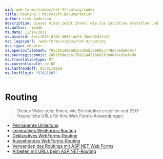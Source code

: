 ```yaml
---
uid: web-forms/videos/net-4/routing/index
title: Routing | Microsoft-Dokumentation
author: rick-anderson
description: Dieses Video zeigt Ihnen, wie Sie intuitive erstellen und SEO-freundliche URLs für Ihre Web Forms-Anwendungen.
ms.author: riande
ms.date: 11/14/2011
ms.assetid: 8a1cfb18-df04-4607-ae93-2bebd2d3fa31
msc.legacyurl: /web-forms/videos/net-4/routing
msc.type: chapter
ms.openlocfilehash: f9ac951d9ea8153d95b57e8053749db76de0d0c7
ms.sourcegitcommit: 24b1f6decbb17bb22a45166e5fdb0845c65af498
ms.translationtype: MT
ms.contentlocale: de-DE
ms.lasthandoff: 03/01/2019
ms.locfileid: "57021207"
---
```

<a name="routing"></a>Routing
====================
> Dieses Video zeigt Ihnen, wie Sie intuitive erstellen und SEO-freundliche URLs für Ihre Web Forms-Anwendungen.


- [Permanente Umleitung](aspnet-4-quick-hit-permanent-redirect.md)
- [Imperatives WebForms-Routing](aspnet-4-quick-hit-imperative-webforms-routing.md)
- [Deklaratives WebForms-Routing](aspnet-4-quick-hit-declarative-webforms-routing.md)
- [Ausgehendes WebForms-Routing](aspnet-4-quick-hit-outbound-webforms-routing.md)
- [Verwenden des Routings mit ASP.NET Web Forms](how-do-i-use-routing-with-aspnet-web-forms.md)
- [Arbeiten mit URLs beim ASP.NET-Routing](how-do-i-work-with-urls-in-aspnet-routing.md)
